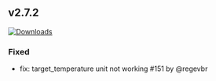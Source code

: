 ## v2.7.2
[![Downloads](https://img.shields.io/github/downloads/artem-sedykh/mini-climate-card/v2.7.2/total.svg)](https://github.com/artem-sedykh/mini-climate-card/releases/tag/v2.7.2)

### Fixed
- fix: target_temperature unit not working #151 by @regevbr
